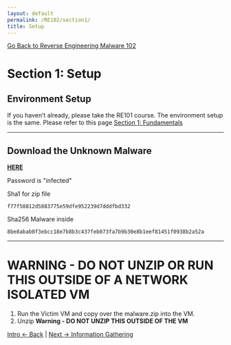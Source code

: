 ```yaml
---
layout: default
permalink: /RE102/section1/
title: Setup
---
```

[Go Back to Reverse Engineering Malware 102](https://nobarxtx.github.io/RE102/)

# Section 1: Setup #

## Environment Setup ##

If you haven’t already, please take the RE101 course.
The environment setup is the same. Please refer to this page [Section 1: Fundamentals](https://nobarxtx.github.io/RE101/section1/)

---

## Download the Unknown Malware

[**HERE**](https://drive.google.com/file/d/0B_0DJl2kuzoNYU9jYldCdmw0d2s/view?usp=sharing)

Password is "infected"

Sha1 for zip file
```
f77f58812d5883775e59dfe952239d7dddfbd332
```

Sha256 Malware inside
```
8be8abab0f3ebcc18e7b8b3c437feb073fa7b9b30e8b1eef81451f0938b2a52a
```

---

# WARNING - DO NOT UNZIP OR RUN THIS OUTSIDE OF A NETWORK ISOLATED VM #

1. Run the Victim VM and copy over the malware.zip into the VM.
2. Unzip **Warning - DO NOT UNZIP THIS OUTSIDE OF THE VM**

[Intro <- Back](https://nobarxtx.github.io/RE102/intro) | [Next -> Information Gathering](https://nobarxtx.github.io/RE102/section2)
